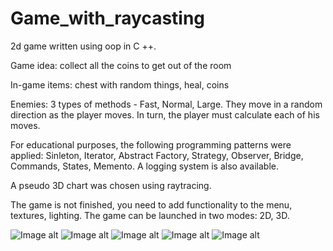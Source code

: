 # Game_with_raycasting

2d game written using oop in C ++.

Game idea: collect all the coins to get out of the room

In-game items: chest with random things, heal, coins


Enemies: 3 types of methods - Fast, Normal, Large. They move in a random direction as the player moves. In turn, the player must calculate each of his moves.

For educational purposes, the following programming patterns were applied: Sinleton, Iterator, Abstract Factory, Strategy, Observer, Bridge, Commands, States, Memento. A logging system is also available.

A pseudo 3D chart was chosen using raytracing.

The game is not finished, you need to add functionality to the menu, textures, lighting.
The game can be launched in two modes: 2D, 3D.

![Image alt](https://github.com/vikdema/Game_with_raycasting/raw/main/IMG/2d-game.png)
![Image alt](https://github.com/vikdema/Game_with_raycasting/raw/main/IMG/menu.png)
![Image alt](https://github.com/vikdema/Game_with_raycasting/raw/main/IMG/3d-game1.png)
![Image alt](https://github.com/vikdema/Game_with_raycasting/raw/main/IMG/3d-game2.png)
![Image alt](https://github.com/vikdema/Game_with_raycasting/raw/main/IMG/3d-game3.png)




